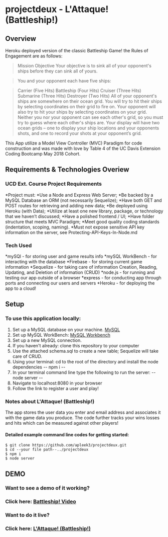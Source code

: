 # projectdeux - L'Attaque! (Battleship!)
## Overview
Heroku deployed version of the classic Battleship Game! the Rules of Engagement are as follows: 

> Mission Objective
> Your objective is to sink all of your opponent's ships before they can sink all of yours.

> You and your opponent each have five ships:

> Carrier (Five Hits)
> Battleship (Four Hits)
> Cruiser (Three Hits)
> Submarine (Three Hits)
> Destroyer (Two Hits)
> All of your opponent's ships are somewhere on their ocean grid. You will try to hit their ships by selecting coordinates on their grid to fire on. Your opponent will also try to hit your ships by selecting coordinates on your grid. Neither you nor your opponent can see each other's grid, so you must try to guess where each other's ships are. Your display will have two ocean grids – one to display your ship locations and your opponents shots, and one to record your shots at your opponent’s grid.

This App utilize a Model View Controller (MVC) Paradigm for code construction and was made with love by Table 4 of the UC Davis Extension Coding Bootcamp May 2018 Cohort. 

## Requirements & Technologies Overiew
### UCD Ext. Course Project Requirements
*Project must:
  *Use a Node and Express Web Server;
  *Be backed by a MySQL Database an ORM (not necessarily Sequelize);
  *Have both GET and POST routes for retrieving and adding new data;
  *Be deployed using Heroku (with Data);
  *Utilize at least one new library, package, or technology that we haven’t discussed;
  *Have a polished frontend / UI;
  *Have folder structure that meets MVC Paradigm;
  *Meet good quality coding standards (indentation, scoping, naming).
  *Must not expose sensitive API key information on the server, see Protecting-API-Keys-In-Node.md

### Tech Used
*mySQl - for storing user and game results info
*mySQL WorkBench - for interacting with the database
*Firebase - for storing current game information
*Sequelize - for taking care of information Creation, Reading, Updating, and Deletion of information (CRUD)
*node.js - for running and testing our app outside of a browser
*express - for conducting app through ports and connecting our users and servers
*Heroku - for deploying the app to a cloud!


## Setup

### To use this application locally:
1. Set up a MySQL database on your machine.  [MySQL](https://dev.mysql.com/downloads/mysql/) 
1. Set up MySQL WorkBench: [MySQL Workbench](https://www.mysql.com/products/workbench/)
1. Set up a new MySQL connection.
1. If you haven't already: clone this repository to your computer
1. Use the attached schema.sql to create a new table; Sequelize will take care of CRUD.
1. Using your terminal: cd to the root of the directory and install the node dependencies -- npm i --
1. In your terminal command line type the following to run the server: -- node server -- 
1. Navigate to localhost:8080 in your browser
1. Follow the link to register a user and play!


### Notes about L'Attaque! (Battleship!)
The app stores the user data you enter and email address and associates it with the game data you produce. The code further tracks your wins losses and hits which can be measured against other players!


#### Detailed example command line codes for getting started: 

    $ git clone https://github.com/apleek3/projectdeux.git
    $ cd --your file path--../projectdeux
    $ npm i
    $ node server



## DEMO
### Want to see a demo of it working? 
### Click here: [Battleship! Video]()

### Want to do it live?
### Click here: [L'Attaque! (Battleship!)](https://lattaque-battleship.herokuapp.com/)



